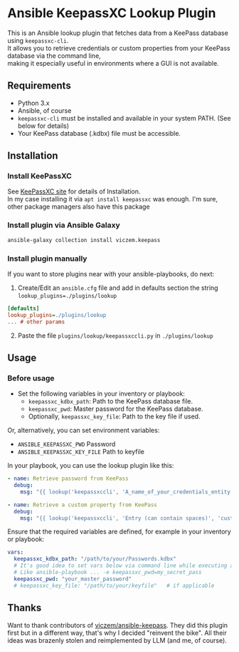 # Ansible KeepassXC Lookup Plugin

This is an Ansible lookup plugin that fetches data from a KeePass database using `keepassxc-cli`.  
It allows you to retrieve credentials or custom properties from your KeePass database via the command line,  
making it especially useful in environments where a GUI is not available.

## Requirements

- Python 3.x
- Ansible, of course
- `keepassxc-cli` must be installed and available in your system PATH. (See below for details)
- Your KeePass database (.kdbx) file must be accessible.

## Installation

### Install KeePassXC

See [KeePassXC site](https://keepassxc.org/) for details of Installation.  
In my case installing it via `apt install keepassxc` was enough. I'm sure, other package managers
also have this package

### Install plugin via Ansible Galaxy

```bash
ansible-galaxy collection install viczem.keepass
```

### Install plugin manually 
If you want to store plugins near with your ansible-playbooks, do next:

1. Create/Edit an `ansible.cfg` file and add in defaults section the string `lookup_plugins=./plugins/lookup`

```ini
[defaults]
lookup_plugins=./plugins/lookup
... # other params
```

2. Paste the file `plugins/lookup/keepassxccli.py` in `./plugins/lookup`

## Usage

### Before usage

- Set the following variables in your inventory or playbook:
  - `keepassxc_kdbx_path`: Path to the KeePass database file.
  - `keepassxc_pwd`: Master password for the KeePass database.
  - Optionally, `keepassxc_key_file`: Path to the key file if used.

Or, alternatively, you can set environment variables:

- `ANSIBLE_KEEPASSXC_PWD` Password
- `ANSIBLE_KEEPASSXC_KEY_FILE` Path to keyfile

In your playbook, you can use the lookup plugin like this:

```yaml
- name: Retrieve password from KeePass
  debug:
    msg: "{{ lookup('keepassxccli', 'A_name_of_your_credentials_entity', 'password') }}"

- name: Retrieve a custom property from KeePass
  debug:
    msg: "{{ lookup('keepassxccli', 'Entry (can contain spaces)', 'custom_properties', 'my_prop_key') }}"
```

Ensure that the required variables are defined, for example in your inventory or playbook:

```yaml
vars:
  keepassxc_kdbx_path: "/path/to/your/Passwords.kdbx"
  # It's good idea to set vars below via command line while executing ansible-playbook
  # Like ansible-playbook ... -e keepassxc_pwd=my_secret_pass
  keepassxc_pwd: "your_master_password"
  # keepassxc_key_file: "/path/to/your/keyfile"   # if applicable
```

## Thanks

Want to thank contributors of [viczem/ansible-keepass](https://github.com/viczem/ansible-keepass).
They did this plugin first but in a different way, that's why I decided "reinvent the bike".
All their ideas was brazenly stolen and reimplemented by LLM (and me, of course).
